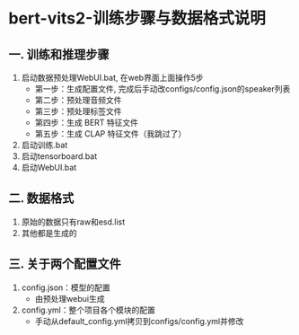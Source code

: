 # bert-vits2-训练步骤与数据格式说明

## 一. 训练和推理步骤
1. 启动数据预处理WebUI.bat, 在web界面上面操作5步
    - 第一步：生成配置文件, 完成后手动改configs/config.json的speaker列表
    - 第二步：预处理音频文件
    - 第三步：预处理标签文件
    - 第四步：生成 BERT 特征文件
    - 第五步：生成 CLAP 特征文件（我跳过了）
2. 启动训练.bat
3. 启动tensorboard.bat
4. 启动WebUI.bat

## 二. 数据格式
1. 原始的数据只有raw和esd.list
2. 其他都是生成的

## 三. 关于两个配置文件
1. config.json：模型的配置
    - 由预处理webui生成
2. config.yml：整个项目各个模块的配置
    - 手动从default_config.yml拷贝到configs/config.yml并修改
